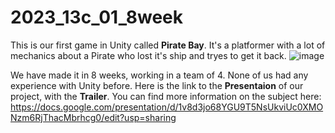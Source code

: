# 2023_13c_01_8week
This is our first game in Unity called **Pirate Bay**. 
It's a platformer with a lot of mechanics about a Pirate who lost it's ship and tryes to get it back.
![image](https://github.com/LaneyBlack/2023_13c_01_8week/assets/44290162/733016fc-e6a5-4cb3-8ac5-65ee1ad55e3a)


We have made it in 8 weeks, working in a team of 4. None of us had any experience with Unity before.
Here is the link to the **Presentaion** of our project, with the **Trailer**. You can find more information on the subject here: https://docs.google.com/presentation/d/1v8d3jo68YGU9T5NsUkviUc0XMONzm6RjThacMbrhcg0/edit?usp=sharing
